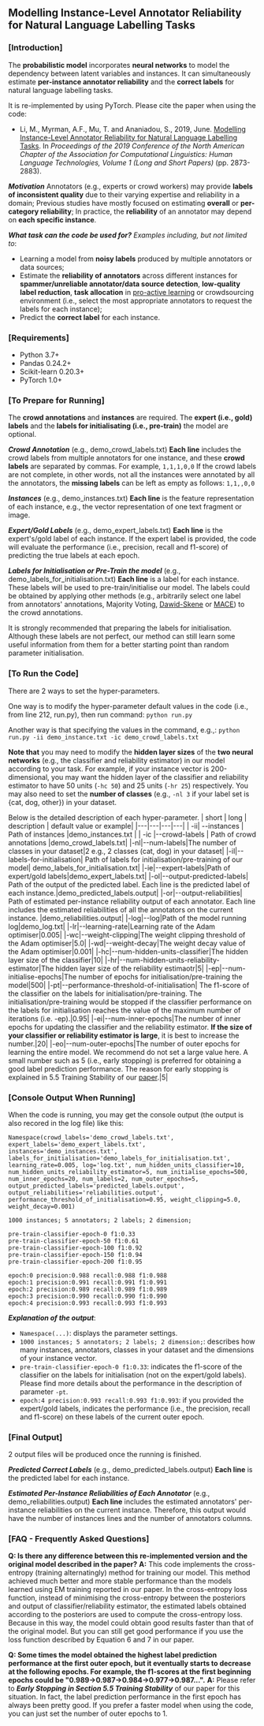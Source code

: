 ## Modelling Instance-Level Annotator Reliability for Natural Language Labelling Tasks

### [Introduction]
The **probabilistic model** incorporates **neural networks** to model the dependency between latent variables and instances. It can simultaneously estimate **per-instance annotator reliability** and the **correct labels** for natural language labelling tasks. 

It is re-implemented by using PyTorch. Please cite the paper when using the code:
* Li, M., Myrman, A.F., Mu, T. and Ananiadou, S., 2019, June. [Modelling Instance-Level Annotator Reliability for Natural Language Labelling Tasks](https://www.aclweb.org/anthology/N19-1295). In _Proceedings of the 2019 Conference of the North American Chapter of the Association for Computational Linguistics: Human Language Technologies, Volume 1 (Long and Short Papers)_ (pp. 2873-2883).

_**Motivation**_ 
Annotators (e.g., experts or crowd workers) may provide **labels of inconsistent quality** due to their varying expertise and reliability in a domain; Previous studies have mostly focused on estimating **overall** or **per-category reliability**; In practice, the **reliability** of an annotator may depend on **each specific instance**.

_**What task can the code be used for?**_ 
_Examples including, but not limited to_: 
* Learning a model from **noisy labels** produced by multiple annotators or data sources; 
* Estimate the **reliability of annotators** across different instances for **spammer/unreliable annotator/data source detection**, **low-quality label reduction**, **task allocation** in [pro-active learning](https://www.aclweb.org/anthology/W17-2314) or crowdsourcing environment (i.e., select the most appropriate annotators to request the labels for each instance);
* Predict the **correct label** for each instance.

### [Requirements]
* Python 3.7+
* Pandas 0.24.2+
* Scikit-learn 0.20.3+
* PyTorch 1.0+

### [To Prepare for Running]
The **crowd annotations** and **instances** are required. The **expert (i.e., gold) labels** and the **labels for initialisating (i.e., pre-train)** the model are optional.

_**Crowd Annotation**_ (e.g., demo_crowd_labels.txt)
**Each line** includes the crowd labels from multiple annotators for one instance, and these **crowd labels** are separated by commas. For example,
`1,1,1,0,0`
If the crowd labels are not complete, in other words, not all the instances were annotated by all the annotators, the **missing labels** can be left as empty as follows:
`1,1,,0,0`

_**Instances**_ (e.g., demo_instances.txt)
**Each line** is the feature representation of each instance, e.g., the vector representation of one text fragment or image.

_**Expert/Gold Labels**_ (e.g., demo_expert_labels.txt)
**Each line** is the expert's/gold label of each instance. If the expert label is provided, the code will evaluate the performance (i.e., precision, recall and f1-score) of predicting the true labels at each epoch.

_**Labels for Initialisation or Pre-Train the model**_ (e.g., demo_labels_for_initialisation.txt)
**Each line** is a label for each instance. These labels will be used to pre-train/initialise our model. The labels could be obtained by applying other methods (e.g., arbitrarily select one label from annotators' annotations, Majority Voting, [Dawid-Skene](https://github.com/dallascard/dawid_skene) or [MACE](https://www.isi.edu/publications/licensed-sw/mace/)) to the crowd annotations. 

It is strongly recommended that preparing the labels for initialisation. Although these labels are not perfect, our method can still learn some useful information from them for a better starting point than random parameter initialisation.

### [To Run the Code]
There are 2 ways to set the hyper-parameters. 

One way is to modify the hyper-parameter default values in the code (i.e., from line 212, run.py), then run command: `python run.py`

Another way is that specifying the values in the command, e.g.,:
`python run.py -ii demo_instance.txt -ic demo_crowd_labels.txt`

**Note that** you may need to modify the **hidden layer sizes** of the **two neural networks** (e.g., the classifier and reliability estimator) in our model according to your task. For example, if your instance vector is 200-dimensional, you may want the hidden layer of the classifier and reliability estimator to have 50 units (`-hc 50`) and 25 units (`-hr 25`) respectively. You may also need to set the **number of classes** (e.g., `-nl 3` if your label set is {cat, dog, other}) in your dataset.

Below is the detailed description of each hyper-parameter.
| short  | long  | description  | default value or example|
|---|---|---|---|
| -ii| --instances  | Path of instances |demo_instances.txt  |
| -ic  |--crowd-labels | Path of crowd annotations |demo_crowd_labels.txt| 
|-nl|--num-labels|The number of classes in your dataset|2 e.g., 2 classes (cat, dog) in your dataset|
|-il|--labels-for-initialisation| Path of labels for initialisation/pre-training of our model| demo_labels_for_initialisation.txt|
|-ie|--expert-labels|Path of expert/gold labels|demo_expert_labels.txt|
|-ol|--output-predicted-labels| Path of the output of the predicted label. Each line is the predicted label of each instance.|demo_predicted_labels.output|
|-or|--output-reliabilities| Path of estimated per-instance reliability output of each annotator. Each line includes the estimated reliabilities of all the annotators on the current instance. |demo_reliabilities.output| 
|-log|--log|Path of the model running log|demo_log.txt|
|-lr|--learning-rate|Learning rate of the Adam optimiser|0.005|
|-wc|--weight-clipping|The weight clipping threshold of the Adam optimiser|5.0|
|-wd|--weight-decay|The weight decay value of the Adam optimiser|0.001|
|-hc|--num-hidden-units-classifier|The hidden layer size of the classifier|10|
|-hr|--num-hidden-units-reliability-estimator|The hidden layer size of the reliability estimaotr|5|
|-ep|--num-initialise-epochs|The number of epochs for initialisation/pre-training the model|500|
|-pt|--performance-threshold-of-initialisation| The f1-score of the classifier on the labels for initialisation/pre-training. The initialisation/pre-training would be stopped if the classifier performance on the labels for initialisation reaches the value of the maximum number of iterations (i.e. -ep).|0.95|
|-ei|--num-inner-epochs|The number of inner epochs for updating the classifier and the reliability estimator. **If the size of your classifier or reliability estimator is large**, it is best to increase the number.|20|
|-eo|--num-outer-epochs|The number of outer epochs for learning the entire model. We recommend do not set a large value here. A small number such as 5 (i.e., early stopping) is preferred for obtaining a good label prediction performance. The reason for early stopping is explained in 5.5 Training Stability of our [paper](https://www.aclweb.org/anthology/N19-1295).|5|

### [Console Output When Running]
When the code is running, you may get the console output (the output is also recored in the log file) like this:
```
Namespace(crowd_labels='demo_crowd_labels.txt', expert_labels='demo_expert_labels.txt', instances='demo_instances.txt', labels_for_initialisation='demo_labels_for_initialisation.txt', learning_rate=0.005, log='log.txt', num_hidden_units_classifier=10, num_hidden_units_reliability_estimator=5, num_initialise_epochs=500, num_inner_epochs=20, num_labels=2, num_outer_epochs=5, output_predicted_labels='predicted_labels.output', output_reliabilities='reliabilities.output', performance_threshold_of_initialisation=0.95, weight_clipping=5.0, weight_decay=0.001)

1000 instances; 5 annotators; 2 labels; 2 dimension;

pre-train-classifier-epoch-0 f1:0.33
pre-train-classifier-epoch-50 f1:0.61
pre-train-classifier-epoch-100 f1:0.92
pre-train-classifier-epoch-150 f1:0.94
pre-train-classifier-epoch-200 f1:0.95

epoch:0 precision:0.988 recall:0.988 f1:0.988
epoch:1 precision:0.991 recall:0.991 f1:0.991
epoch:2 precision:0.989 recall:0.989 f1:0.989
epoch:3 precision:0.990 recall:0.990 f1:0.990
epoch:4 precision:0.993 recall:0.993 f1:0.993
```

_**Explanation of the output**_:
* `Namespace(...)`: displays the parameter settings.
* `1000 instances; 5 annotators; 2 labels; 2 dimension;`:  describes how many instances, annotators, classes in your dataset and the dimensions of your instance vector.
* `pre-train-classifier-epoch-0 f1:0.33`: indicates the f1-score of the classifier on the labels for initialisation (not on the expert/gold labels). Please find more details about the performance in the description of parameter `-pt`.
*  `epoch:4 precision:0.993 recall:0.993 f1:0.993`: if you provided the expert/gold labels, indicates the performance (i.e., the precision, recall and f1-score) on these labels of the current outer epoch.

### [Final Output]
2 output files will be produced once the running is finished.

_**Predicted Correct Labels**_ (e.g., demo_predicted_labels.output)
**Each line** is the predicted label for each instance.

_**Estimated Per-Instance Reliabilities of Each Annotator**_ (e.g., demo_reliabilities.output)
**Each line** includes the estimated annotators' per-instance reliabilities on the current instance. Therefore, this output would have the number of instances lines and the number of annotators columns.

### [FAQ - Frequently Asked Questions]
**Q: Is there any difference between this re-implemented version and the original model described in the paper?**
**A:** This code implements the cross-entropy (training alternatingly) method for training our model. This method achieved much better and more stable performance than the models learned using EM training reported in our paper. In the cross-entropy loss function, instead of minimising the cross-entropy between the posteriors and output of classifier/reliability estimator, the estimated labels obtained according to the posteriors are used to compute the cross-entropy loss. Because in this way, the model could obtain good results faster than that of the original model. But you can still get good performance if you use the loss function described by Equation 6 and 7 in our paper.

****Q:** Some times the model obtained the highest label prediction performance at the first outer epoch, but it eventually starts to decrease at the following epochs. For example, the f1-scores at the first beginning epochs could be "0.989->0.987->0.984->0.977->0.987...".**
**A:** Please refer to ***Early Stopping in Section 5.5 Training Stability*** of our paper for this situation. In fact, the label prediction performance in the first epoch has always been pretty good. If you prefer a faster model when using the code, you can just set the number of outer epochs to 1. 
